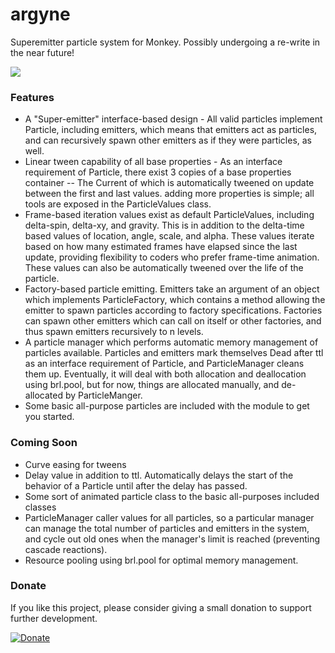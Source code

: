 argyne
======
Superemitter particle system for Monkey.  Possibly undergoing a re-write in the near future!

![](http://i.imgur.com/hhiQ6nI.png)

### Features
* A "Super-emitter" interface-based design - All valid particles implement Particle, including emitters, which means that emitters act as particles, and can recursively spawn other emitters as if they were particles, as well.
* Linear tween capability of all base properties - As an interface requirement of Particle, there exist 3 copies of a base properties container -- The Current of which is automatically tweened on update between the first and last values. adding more properties is simple; all tools are exposed in the ParticleValues class.
* Frame-based iteration values exist as default ParticleValues, including delta-spin, delta-xy, and gravity. This is in addition to the delta-time based values of location, angle, scale, and alpha. These values iterate based on how many estimated frames have elapsed since the last update, providing flexibility to coders who prefer frame-time animation. These values can also be automatically tweened over the life of the particle.
* Factory-based particle emitting. Emitters take an argument of an object which implements ParticleFactory, which contains a method allowing the emitter to spawn particles according to factory specifications. Factories can spawn other emitters which can call on itself or other factories, and thus spawn emitters recursively to n levels.
* A particle manager which performs automatic memory management of particles available. Particles and emitters mark themselves Dead after ttl as an interface requirement of Particle, and ParticleManager cleans them up. Eventually, it will deal with both allocation and deallocation using brl.pool, but for now, things are allocated manually, and de-allocated by ParticleManger.
* Some basic all-purpose particles are included with the module to get you started.


### Coming Soon
* Curve easing for tweens
* Delay value in addition to ttl. Automatically delays the start of the behavior of a Particle until after the delay has passed.
* Some sort of animated particle class to the basic all-purposes included classes
* ParticleManager caller values for all particles, so a particular manager can manage the total number of particles and emitters in the system, and cycle out old ones when the manager's limit is reached (preventing cascade reactions).
* Resource pooling using brl.pool for optimal memory management.


### Donate
If you like this project, please consider giving a small donation to support further development.

[![Donate](https://www.paypalobjects.com/en_US/i/btn/btn_donate_LG.gif)](https://www.paypal.com/cgi-bin/webscr?cmd=_donations&business=RHZMPB4RL3T82&lc=US&item_name=Nobu%27s%20Monkey%2dX%20projects&currency_code=USD&bn=PP%2dDonationsBF%3abtn_donate_LG%2egif%3aNonHosted)

